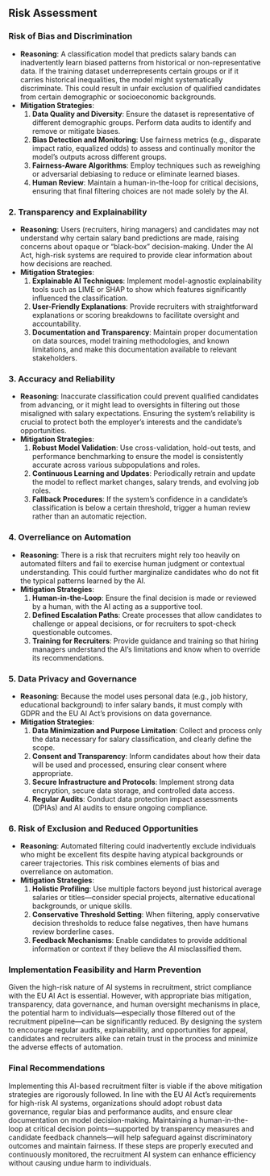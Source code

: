 ## Risk Assessment

### **Risk of Bias and Discrimination**

- **Reasoning**: A classification model that predicts salary bands can inadvertently learn biased patterns from historical or non-representative data. If the training dataset underrepresents certain groups or if it carries historical inequalities, the model might systematically discriminate. This could result in unfair exclusion of qualified candidates from certain demographic or socioeconomic backgrounds.
- **Mitigation Strategies**:
    1. **Data Quality and Diversity**: Ensure the dataset is representative of different demographic groups. Perform data audits to identify and remove or mitigate biases.
    2. **Bias Detection and Monitoring**: Use fairness metrics (e.g., disparate impact ratio, equalized odds) to assess and continually monitor the model’s outputs across different groups.
    3. **Fairness-Aware Algorithms**: Employ techniques such as reweighing or adversarial debiasing to reduce or eliminate learned biases.
    4. **Human Review**: Maintain a human-in-the-loop for critical decisions, ensuring that final filtering choices are not made solely by the AI.

### 2. **Transparency and Explainability**

- **Reasoning**: Users (recruiters, hiring managers) and candidates may not understand why certain salary band predictions are made, raising concerns about opaque or “black-box” decision-making. Under the AI Act, high-risk systems are required to provide clear information about how decisions are reached.
- **Mitigation Strategies**:
    1. **Explainable AI Techniques**: Implement model-agnostic explainability tools such as LIME or SHAP to show which features significantly influenced the classification.
    2. **User-Friendly Explanations**: Provide recruiters with straightforward explanations or scoring breakdowns to facilitate oversight and accountability.
    3. **Documentation and Transparency**: Maintain proper documentation on data sources, model training methodologies, and known limitations, and make this documentation available to relevant stakeholders.

### 3. **Accuracy and Reliability**

- **Reasoning**: Inaccurate classification could prevent qualified candidates from advancing, or it might lead to oversights in filtering out those misaligned with salary expectations. Ensuring the system’s reliability is crucial to protect both the employer’s interests and the candidate’s opportunities.
- **Mitigation Strategies**:
    1. **Robust Model Validation**: Use cross-validation, hold-out tests, and performance benchmarking to ensure the model is consistently accurate across various subpopulations and roles.
    2. **Continuous Learning and Updates**: Periodically retrain and update the model to reflect market changes, salary trends, and evolving job roles.
    3. **Fallback Procedures**: If the system’s confidence in a candidate’s classification is below a certain threshold, trigger a human review rather than an automatic rejection.

### 4. **Overreliance on Automation**

- **Reasoning**: There is a risk that recruiters might rely too heavily on automated filters and fail to exercise human judgment or contextual understanding. This could further marginalize candidates who do not fit the typical patterns learned by the AI.
- **Mitigation Strategies**:
    1. **Human-in-the-Loop**: Ensure the final decision is made or reviewed by a human, with the AI acting as a supportive tool.
    2. **Defined Escalation Paths**: Create processes that allow candidates to challenge or appeal decisions, or for recruiters to spot-check questionable outcomes.
    3. **Training for Recruiters**: Provide guidance and training so that hiring managers understand the AI’s limitations and know when to override its recommendations.

### 5. **Data Privacy and Governance**

- **Reasoning**: Because the model uses personal data (e.g., job history, educational background) to infer salary bands, it must comply with GDPR and the EU AI Act’s provisions on data governance.
- **Mitigation Strategies**:
    1. **Data Minimization and Purpose Limitation**: Collect and process only the data necessary for salary classification, and clearly define the scope.
    2. **Consent and Transparency**: Inform candidates about how their data will be used and processed, ensuring clear consent where appropriate.
    3. **Secure Infrastructure and Protocols**: Implement strong data encryption, secure data storage, and controlled data access.
    4. **Regular Audits**: Conduct data protection impact assessments (DPIAs) and AI audits to ensure ongoing compliance.

### 6. **Risk of Exclusion and Reduced Opportunities**

- **Reasoning**: Automated filtering could inadvertently exclude individuals who might be excellent fits despite having atypical backgrounds or career trajectories. This risk combines elements of bias and overreliance on automation.
- **Mitigation Strategies**:
    1. **Holistic Profiling**: Use multiple factors beyond just historical average salaries or titles—consider special projects, alternative educational backgrounds, or unique skills.
    2. **Conservative Threshold Setting**: When filtering, apply conservative decision thresholds to reduce false negatives, then have humans review borderline cases.
    3. **Feedback Mechanisms**: Enable candidates to provide additional information or context if they believe the AI misclassified them.

### Implementation Feasibility and Harm Prevention

Given the high-risk nature of AI systems in recruitment, strict compliance with the EU AI Act is essential. However, with appropriate bias mitigation, transparency, data governance, and human oversight mechanisms in place, the potential harm to individuals—especially those filtered out of the recruitment pipeline—can be significantly reduced. By designing the system to encourage regular audits, explainability, and opportunities for appeal, candidates and recruiters alike can retain trust in the process and minimize the adverse effects of automation.

### **Final Recommendations**

Implementing this AI-based recruitment filter is viable if the above mitigation strategies are rigorously followed. In line with the EU AI Act’s requirements for high-risk AI systems, organizations should adopt robust data governance, regular bias and performance audits, and ensure clear documentation on model decision-making. Maintaining a human-in-the-loop at critical decision points—supported by transparency measures and candidate feedback channels—will help safeguard against discriminatory outcomes and maintain fairness. If these steps are properly executed and continuously monitored, the recruitment AI system can enhance efficiency without causing undue harm to individuals.